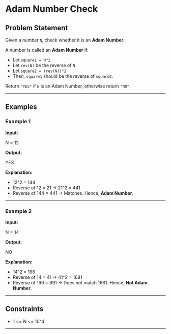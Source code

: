 # Adam Number Check

## Problem Statement
Given a number `N`, check whether it is an **Adam Number**.  

A number is called an **Adam Number** if:
- Let `square1 = N^2`
- Let `rev(N)` be the reverse of `N`
- Let `square2 = (rev(N))^2`
- Then, `square1` should be the reverse of `square2`.

Return `"YES"` if `N` is an Adam Number, otherwise return `"NO"`.

---

## Examples

### Example 1
**Input:**

N = 12

**Output:**

YES

**Explanation:**  
- 12^2 = 144  
- Reverse of 12 = 21 → 21^2 = 441  
- Reverse of 144 = 441 → Matches. Hence, **Adam Number**.

---

### Example 2
**Input:**

N = 14

**Output:**

NO

**Explanation:**  
- 14^2 = 196  
- Reverse of 14 = 41 → 41^2 = 1681
- Reverse of 196 = 691 → Does not match 1681. Hence, **Not Adam Number**.

---

## Constraints
- 1 <= N <= 10^4
  
---
